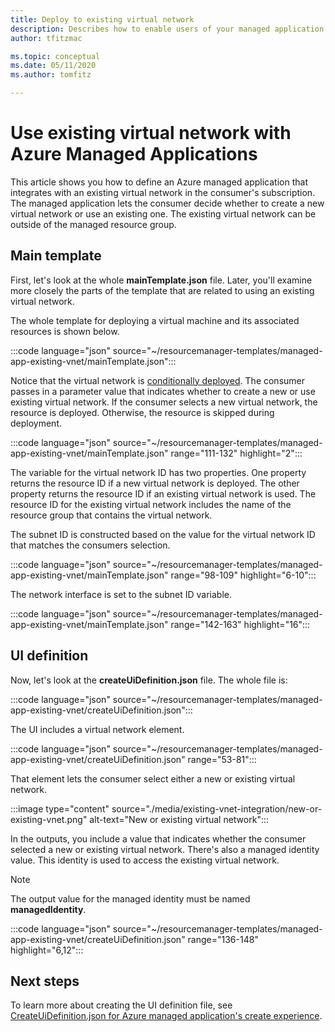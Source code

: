 ```yaml
---
title: Deploy to existing virtual network
description: Describes how to enable users of your managed application to select an existing virtual network. The virtual network can be outside of the managed application.
author: tfitzmac

ms.topic: conceptual
ms.date: 05/11/2020
ms.author: tomfitz

---
```

# Use existing virtual network with Azure Managed Applications

This article shows you how to define an Azure managed application that integrates with an existing virtual network in the consumer's subscription. The managed application lets the consumer decide whether to create a new virtual network or use an existing one. The existing virtual network can be outside of the managed resource group.

## Main template

First, let's look at the whole **mainTemplate.json** file. Later, you'll examine more closely the parts of the template that are related to using an existing virtual network.

The whole template for deploying a virtual machine and its associated resources is shown below.

:::code language="json" source="~/resourcemanager-templates/managed-app-existing-vnet/mainTemplate.json":::

Notice that the virtual network is [conditionally deployed](../templates/conditional-resource-deployment.md). The consumer passes in a parameter value that indicates whether to create a new or use existing virtual network. If the consumer selects a new virtual network, the resource is deployed. Otherwise, the resource is skipped during deployment.

:::code language="json" source="~/resourcemanager-templates/managed-app-existing-vnet/mainTemplate.json" range="111-132" highlight="2":::

The variable for the virtual network ID has two properties. One property returns the resource ID if a new virtual network is deployed. The other property returns the resource ID if an existing virtual network is used. The resource ID for the existing virtual network includes the name of the resource group that contains the virtual network.

The subnet ID is constructed based on the value for the virtual network ID that matches the consumers selection.

:::code language="json" source="~/resourcemanager-templates/managed-app-existing-vnet/mainTemplate.json" range="98-109" highlight="6-10":::

The network interface is set to the subnet ID variable.

:::code language="json" source="~/resourcemanager-templates/managed-app-existing-vnet/mainTemplate.json" range="142-163" highlight="16":::

## UI definition

Now, let's look at the **createUiDefinition.json** file. The whole file is:

:::code language="json" source="~/resourcemanager-templates/managed-app-existing-vnet/createUiDefinition.json":::

The UI includes a virtual network element.

:::code language="json" source="~/resourcemanager-templates/managed-app-existing-vnet/createUiDefinition.json" range="53-81":::

That element lets the consumer select either a new or existing virtual network.

:::image type="content" source="./media/existing-vnet-integration/new-or-existing-vnet.png" alt-text="New or existing virtual network":::

In the outputs, you include a value that indicates whether the consumer selected a new or existing virtual network. There's also a managed identity value. This identity is used to access the existing virtual network.

> [!NOTE]
> The output value for the managed identity must be named **managedIdentity**.

:::code language="json" source="~/resourcemanager-templates/managed-app-existing-vnet/createUiDefinition.json" range="136-148" highlight="6,12":::

## Next steps

To learn more about creating the UI definition file, see [CreateUiDefinition.json for Azure managed application's create experience](create-uidefinition-overview.md).
